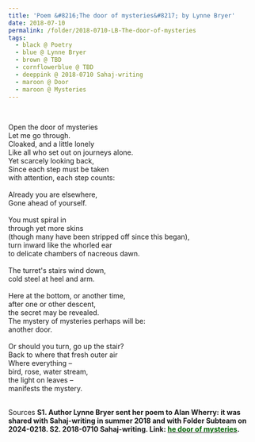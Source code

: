 ```yaml
---
title: 'Poem &#8216;The door of mysteries&#8217; by Lynne Bryer'
date: 2018-07-10
permalink: /folder/2018-0710-LB-The-door-of-mysteries
tags:
  - black @ Poetry
  - blue @ Lynne Bryer
  - brown @ TBD
  - cornflowerblue @ TBD
  - deeppink @ 2018-0710 Sahaj-writing
  - maroon @ Door
  - maroon @ Mysteries
---
```


<br>

<p>
Open the door of mysteries<br>
Let me go through.<br>
Cloaked, and a little lonely<br>
Like all who set out on journeys alone.<br>
Yet scarcely looking back,<br>
Since each step must be taken<br>
with attention, each step counts:<br>
<br>
Already you are elsewhere,<br>
Gone ahead of yourself.<br>
<br>
You must spiral in<br>
through yet more skins<br>
(though many have been stripped off since this began),<br>
turn inward like the whorled ear<br>
to delicate chambers of nacreous dawn.<br>
<br>
The turret's stairs wind down,<br>
cold steel at heel and arm.<br>
<br>
Here at the bottom, or another time,<br>
after one or other descent,<br>
the secret may be revealed.<br>
The mystery of mysteries perhaps will be:<br>
another door.<br>
<br>
Or should you turn, go up the stair?<br>
Back to where that fresh outer air<br>
Where everything –<br>
bird, rose, water stream,<br>
the light on leaves –<br>
manifests the mystery.<br>
</p>

<br>

<wave-list>
<list-title color="DarkSeaGreen" width="40">Sources</list-title>
  <list-item color="BlanchedAlmond"  width="285"><b> S1. Author Lynne Bryer sent her poem to Alan Wherry: it was shared with Sahaj-writing in summer 2018 and with Folder Subteam on 2024-0218.</list-item>
  <list-item color="Lavender" width="285"><b> S2. 2018-0710 Sahaj-writing.</b> Link: <a href="https://richpay.wixsite.com/sahaj-writing/forum/writings/the-door-of-mysteries"><font color="DarkGreen">he door of mysteries</font></a>.</list-item>
</wave-list>